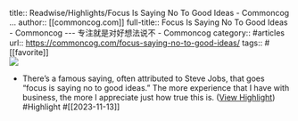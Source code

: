 title:: Readwise/Highlights/Focus Is Saying No To Good Ideas - Commoncog ...
author:: [[commoncog.com]]
full-title:: Focus Is Saying No To Good Ideas - Commoncog --- 专注就是对好想法说不 - Commoncog
category:: #articles
url:: https://commoncog.com/focus-saying-no-to-good-ideas/
tags:: #[[favorite]]  
![](https://readwise-assets.s3.amazonaws.com/media/uploaded_book_covers/profile_182549/focus_saying_no_good_ideas.jpg)

- There’s a famous saying, often attributed to Steve Jobs, that goes “focus is saying no to good ideas.” The more experience that I have with business, the more I appreciate just how true this is. ([View Highlight](https://read.readwise.io/read/01hf380scp4y6s0r11af4mqs5n)) #Highlight #[[2023-11-13]]